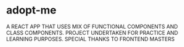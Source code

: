 # adopt-me

A REACT APP THAT USES MIX OF FUNCTIONAL COMPONENTS AND CLASS COMPONENTS.
PROJECT UNDERTAKEN FOR PRACTICE AND LEARNING PURPOSES. 
SPECIAL THANKS TO FRONTEND MASTERS

